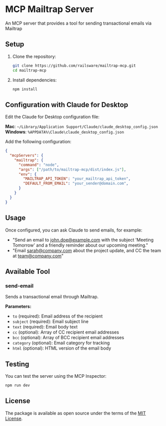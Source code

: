# MCP Mailtrap Server

An MCP server that provides a tool for sending transactional emails via Mailtrap

## Setup

1. Clone the repository:
   ```bash
   git clone https://github.com/railsware/mailtrap-mcp.git
   cd mailtrap-mcp
   ```

2. Install dependencies:
   ```bash
   npm install
   ```

## Configuration with Claude for Desktop

Edit the Claude for Desktop configuration file:

**Mac**: `~/Library/Application Support/Claude/claude_desktop_config.json`
**Windows**: `%APPDATA%\Claude\claude_desktop_config.json`

Add the following configuration:
```json
{
  "mcpServers": {
    "mailtrap": {
      "command": "node",
      "args": ["/path/to/mailtrap-mcp/dist/index.js"],
      "env": {
        "MAILTRAP_API_TOKEN": "your_mailtrap_api_token",
        "DEFAULT_FROM_EMAIL": "your_sender@domain.com",
      }
    }
  }
}
```

## Usage

Once configured, you can ask Claude to send emails, for example:

- "Send an email to john.doe@example.com with the subject 'Meeting Tomorrow' and a friendly reminder about our upcoming meeting."
- "Email sarah@company.com about the project update, and CC the team at team@company.com"

## Available Tool

### send-email

Sends a transactional email through Mailtrap.

**Parameters:**
- `to` (required): Email address of the recipient
- `subject` (required): Email subject line
- `text` (required): Email body text
- `cc` (optional): Array of CC recipient email addresses
- `bcc` (optional): Array of BCC recipient email addresses
- `category` (optional): Email category for tracking
- `html` (optional): HTML version of the email body

## Testing

You can test the server using the MCP Inspector:

```bash
npm run dev
```

## License

The package is available as open source under the terms of the [MIT License](https://opensource.org/licenses/MIT).
